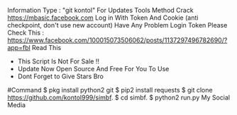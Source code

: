 Information
Type : "git kontol" For Updates Tools
Method Crack https://mbasic.facebook.com
Log in With Token And Cookie (anti checkpoint, don't use new account)
Have Any Problem Login Token Please Check This : https://www.facebook.com/100015073506062/posts/1137297496782690/?app=fbl
Read This
 * This Script Is Not For Sale !! 
 * Update Now Open Source And Free For You To Use 
 * Dont Forget to Give Stars Bro

 #Command
 $ pkg install python2 git
 $ pip2 install requests
 $ git clone https://github.com/kontol999/simbf.
 $ cd simbf.
 $ python2 run.py
My Social Media

